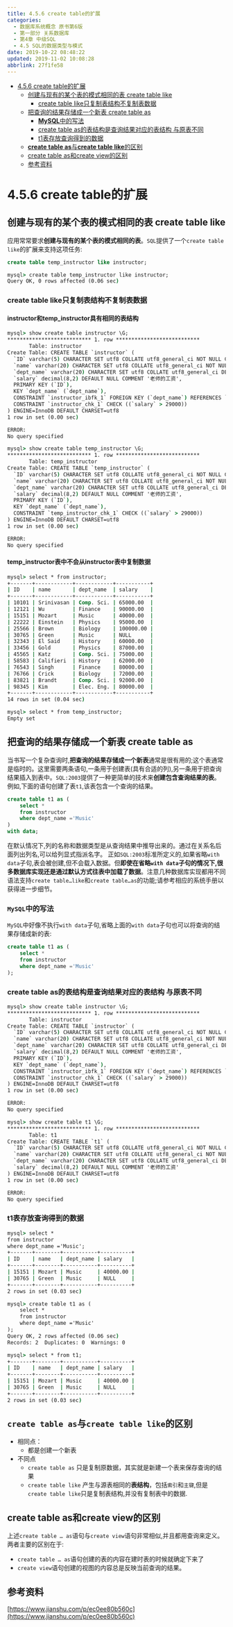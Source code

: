 ```yaml
---
title: 4.5.6 create table的扩展
categories: 
  - 数据库系统概念 原书第6版
  - 第一部分 关系数据库
  - 第4章 中级SQL
  - 4.5 SQL的数据类型与模式
date: 2019-10-22 08:48:22
updated: 2019-11-02 10:08:28
abbrlink: 27f1fe58
---
```

- [4.5.6 create table的扩展](/ReadingNotes/27f1fe58/#4-5-6-create-table的扩展)
    - [创建与现有的某个表的模式相同的表 create table like](/ReadingNotes/27f1fe58/#创建与现有的某个表的模式相同的表-create-table-like)
        - [create table like只复制表结构不复制表数据](/ReadingNotes/27f1fe58/#create-table-like只复制表结构不复制表数据)
    - [把查询的结果存储成一个新表 create table as](/ReadingNotes/27f1fe58/#把查询的结果存储成一个新表-create-table-as)
        - [**MySQL**中的写法](/ReadingNotes/27f1fe58/#MySQL中的写法)
        - [create table as的表结构是查询结果对应的表结构 与原表不同](/ReadingNotes/27f1fe58/#create-table-as的表结构是查询结果对应的表结构-与原表不同)
        - [t1表存放查询得到的数据](/ReadingNotes/27f1fe58/#t1表存放查询得到的数据)
    - [**create table as**与**create table like**的区别](/ReadingNotes/27f1fe58/#create-table-as与create-table-like的区别)
    - [create table as和create view的区别](/ReadingNotes/27f1fe58/#create-table-as和create-view的区别)
    - [参考资料](/ReadingNotes/27f1fe58/#参考资料)

<!--more-->
<script src="https://cdn.bootcss.com/jquery/3.4.0/jquery.slim.min.js"></script>
<script>$(document).ready(function () {$(".post-body > ul:nth-child(1)").hide();});</script>

<!--end-->
<!--SSTStart-->
# 4.5.6 create table的扩展 #
## 创建与现有的某个表的模式相同的表 create table like  ##
应用常常要求**创建与现有的某个表的模式相同的表**。`SQL`提供了一个`create table like`的扩展来支持这项任务:
```sql
create table temp_instructor like instructor;
```
```cmd
mysql> create table temp_instructor like instructor;
Query OK, 0 rows affected (0.06 sec)
```
### create table like只复制表结构不复制表数据 ###
#### instructor和temp_instructor具有相同的表结构 ####
```cmd
mysql> show create table instructor \G;
*************************** 1. row ***************************
       Table: instructor
Create Table: CREATE TABLE `instructor` (
  `ID` varchar(5) CHARACTER SET utf8 COLLATE utf8_general_ci NOT NULL COMMENT '老师的主键',
  `name` varchar(20) CHARACTER SET utf8 COLLATE utf8_general_ci NOT NULL COMMENT '老师的姓名',
  `dept_name` varchar(20) CHARACTER SET utf8 COLLATE utf8_general_ci DEFAULT NULL COMMENT '老师所在的系',
  `salary` decimal(8,2) DEFAULT NULL COMMENT '老师的工资',
  PRIMARY KEY (`ID`),
  KEY `dept_name` (`dept_name`),
  CONSTRAINT `instructor_ibfk_1` FOREIGN KEY (`dept_name`) REFERENCES `department` (`dept_name`) ON DELETE SET NULL,
  CONSTRAINT `instructor_chk_1` CHECK ((`salary` > 29000))
) ENGINE=InnoDB DEFAULT CHARSET=utf8
1 row in set (0.00 sec)

ERROR:
No query specified
```
```cmd
mysql> show create table temp_instructor \G;
*************************** 1. row ***************************
       Table: temp_instructor
Create Table: CREATE TABLE `temp_instructor` (
  `ID` varchar(5) CHARACTER SET utf8 COLLATE utf8_general_ci NOT NULL COMMENT '老师的主键',
  `name` varchar(20) CHARACTER SET utf8 COLLATE utf8_general_ci NOT NULL COMMENT '老师的姓名',
  `dept_name` varchar(20) CHARACTER SET utf8 COLLATE utf8_general_ci DEFAULT NULL COMMENT '老师所在的系',
  `salary` decimal(8,2) DEFAULT NULL COMMENT '老师的工资',
  PRIMARY KEY (`ID`),
  KEY `dept_name` (`dept_name`),
  CONSTRAINT `temp_instructor_chk_1` CHECK ((`salary` > 29000))
) ENGINE=InnoDB DEFAULT CHARSET=utf8
1 row in set (0.00 sec)

ERROR:
No query specified
```
#### temp_instructor表中不会从instructor表中复制数据 ####
```cmd
mysql> select * from instructor;
+-------+------------+------------+-----------+
| ID    | name       | dept_name  | salary    |
+-------+------------+------------+-----------+
| 10101 | Srinivasan | Comp. Sci. | 65000.00  |
| 12121 | Wu         | Finance    | 90000.00  |
| 15151 | Mozart     | Music      | 40000.00  |
| 22222 | Einstein   | Physics    | 95000.00  |
| 25566 | Brown      | Biology    | 100000.00 |
| 30765 | Green      | Music      | NULL      |
| 32343 | El Said    | History    | 60000.00  |
| 33456 | Gold       | Physics    | 87000.00  |
| 45565 | Katz       | Comp. Sci. | 75000.00  |
| 58583 | Califieri  | History    | 62000.00  |
| 76543 | Singh      | Finance    | 80000.00  |
| 76766 | Crick      | Biology    | 72000.00  |
| 83821 | Brandt     | Comp. Sci. | 92000.00  |
| 98345 | Kim        | Elec. Eng. | 80000.00  |
+-------+------------+------------+-----------+
14 rows in set (0.04 sec)

mysql> select * from temp_instructor;
Empty set
```
## 把查询的结果存储成一个新表 create table as ##
当书写一个复杂查询时,**把查询的结果存储成一个新表**通常是很有用的;这个表通常是临时的。这里需要两条语句,一条用于创建表(具有合适的列),另一条用于把查询结果插入到表中。`SQL:2003`提供了一种更简单的技术来**创建包含查询结果的表**。例如,下面的语句创建了表`t1`,该表包含一个查询的结果。
```sql
create table t1 as (
    select * 
    from instructor
    where dept_name ='Music'
)
with data;
```
在默认情况下,列的名称和数据类型是从查询结果中推导出来的。通过在关系名后面列出列名,可以给列显式指派名字。
正如`SQL:2003`标准所定义的,如果省略`with data`子句,表会被创建,但不会载入数据。但**即使在省略`with data`子句的情况下,很多数据库实现还是通过默认方式往表中加载了数据**。注意几种数据库实现都用不同语法支持`create table…like`和`create table…as`的功能;请参考相应的系统手册以获得进一步细节。
### `MySQL`中的写法 ###
`MySQL`中好像不执行`with data`子句,省略上面的`with data`子句也可以将查询的结果存储成新的表:
```sql
create table t1 as (
    select * 
    from instructor
    where dept_name ='Music'
);
```
### create table as的表结构是查询结果对应的表结构 与原表不同 ###
```cmd
mysql> show create table instructor \G;
*************************** 1. row ***************************
       Table: instructor
Create Table: CREATE TABLE `instructor` (
  `ID` varchar(5) CHARACTER SET utf8 COLLATE utf8_general_ci NOT NULL COMMENT '老师的主键',
  `name` varchar(20) CHARACTER SET utf8 COLLATE utf8_general_ci NOT NULL COMMENT '老师的姓名',
  `dept_name` varchar(20) CHARACTER SET utf8 COLLATE utf8_general_ci DEFAULT NULL COMMENT '老师所在的系',
  `salary` decimal(8,2) DEFAULT NULL COMMENT '老师的工资',
  PRIMARY KEY (`ID`),
  KEY `dept_name` (`dept_name`),
  CONSTRAINT `instructor_ibfk_1` FOREIGN KEY (`dept_name`) REFERENCES `department` (`dept_name`) ON DELETE SET NULL,
  CONSTRAINT `instructor_chk_1` CHECK ((`salary` > 29000))
) ENGINE=InnoDB DEFAULT CHARSET=utf8
1 row in set (0.00 sec)

ERROR:
No query specified
```
```cmd
mysql> show create table t1 \G;
*************************** 1. row ***************************
       Table: t1
Create Table: CREATE TABLE `t1` (
  `ID` varchar(5) CHARACTER SET utf8 COLLATE utf8_general_ci NOT NULL COMMENT '老师的主键',
  `name` varchar(20) CHARACTER SET utf8 COLLATE utf8_general_ci NOT NULL COMMENT '老师的姓名',
  `dept_name` varchar(20) CHARACTER SET utf8 COLLATE utf8_general_ci DEFAULT NULL COMMENT '老师所在的系',
  `salary` decimal(8,2) DEFAULT NULL COMMENT '老师的工资'
) ENGINE=InnoDB DEFAULT CHARSET=utf8
1 row in set (0.00 sec)

ERROR:
No query specified
```
### t1表存放查询得到的数据 ###
```cmd
mysql> select * 
from instructor
where dept_name ='Music';
+-------+--------+-----------+----------+
| ID    | name   | dept_name | salary   |
+-------+--------+-----------+----------+
| 15151 | Mozart | Music     | 40000.00 |
| 30765 | Green  | Music     | NULL     |
+-------+--------+-----------+----------+
2 rows in set (0.03 sec)
```
```cmd
mysql> create table t1 as (
    select * 
    from instructor
    where dept_name ='Music'
);
Query OK, 2 rows affected (0.06 sec)
Records: 2  Duplicates: 0  Warnings: 0

mysql> select * from t1;
+-------+--------+-----------+----------+
| ID    | name   | dept_name | salary   |
+-------+--------+-----------+----------+
| 15151 | Mozart | Music     | 40000.00 |
| 30765 | Green  | Music     | NULL     |
+-------+--------+-----------+----------+
2 rows in set (0.03 sec)
```
## `create table as`与`create table like`的区别 ##
- 相同点：
    - 都是创建一个新表
- 不同点
    - `create table as` 只是复制原数据，其实就是新建一个表来保存查询的结果
    - `create table like` 产生与源表相同的**表结构**，包括`索引`和`主键`,但是`create table like`只是复制表结构,并没有复制表中的数据.

## create table as和create view的区别 ##
上述`create table … as`语句与`create view`语句非常相似,并且都用查询来定义。
两者主要的区别在于:
- `create table … as`语句创建的表的内容在建时表的时候就确定下来了
- `create view`语句创建的视图的内容总是反映当前查询的结果。

<!--SSTStop-->
## 参考资料 ##
[https://www.jianshu.com/p/ec0ee80b560c](https://www.jianshu.com/p/ec0ee80b560c)

